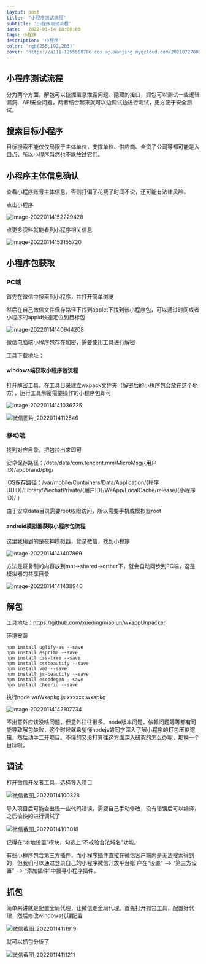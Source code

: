 ```yaml
---
layout: post
title:  "小程序测试流程"
subtitle: '小程序测试流程'
date:   2022-01-14 18:00:00
tags: 小程序
description: '小程序'
color: 'rgb(255,192,203)'
cover: 'https://a111-1255560786.cos.ap-nanjing.myqcloud.com/20210727001.jpg'
---
```


## 小程序测试流程
分为两个方面，解包可以挖掘信息泄露问题、隐藏的接口，抓包可以测试一些逻辑漏洞、API安全问题。两者结合起来就可以边调试边进行测试，更方便于安全测试。

## 搜索目标小程序
目标搜索不能仅仅局限于主体单位，支撑单位、供应商、全资子公司等都可能是入口点，所以小程序当然也不能放过它们。

## 小程序主体信息确认
查看小程序账号主体信息，否则打偏了花费了时间不说，还可能有法律风险。

点击小程序

![image-20220114152229428](D:\KIDICC资料库\MD图库\小程序测试流程\image-20220114152229428.png)

点更多资料就能看到小程序相关信息

![image-20220114152155720](D:\KIDICC资料库\MD图库\小程序测试流程\image-20220114152155720.png)

## 小程序包获取
### PC端
首先在微信中搜索到小程序，并打开简单浏览

然后在自己微信文件保存路径下找到applet下找到该小程序包，可以通过时间或者小程序的appid快速定位到目标包

![image-20220114140944208](D:\KIDICC资料库\MD图库\小程序测试流程\image-20220114140944208.png)

微信电脑端小程序包存在加密，需要使用工具进行解密

工具下载地址：

#### windows端获取小程序包流程
打开解密工具，在工具目录建立wxpack文件夹（解密后的小程序包会放在这个地方），运行工具解密需要操作的小程序包即可

![image-20220114141036225](D:\KIDICC资料库\MD图库\小程序测试流程\image-20220114141036225.png)

![微信图片_20220114112546](D:\KIDICC资料库\MD图库\小程序测试流程\微信图片_20220114112546.png)

### 移动端
找到对应目录，把包拉出来即可

安卓保存路径：/data/data/com.tencent.mm/MicroMsg/{⽤户ID}/appbrand/pkg/  

iOS保存路径：/var/mobile/Containers/Data/Application/{程序 UUID}/Library/WechatPrivate/{⽤户ID}/WeApp/LocalCache/release/{⼩程序ID}/ ）

由于安卓data目录需要root权限访问，所以需要手机或模拟器root

#### android模拟器获取小程序包流程
这里我用到的是夜神模拟器，登录微信，找到小程序

![image-20220114141407869](D:\KIDICC资料库\MD图库\小程序测试流程\image-20220114141407869.png)

方法是将复制的内容放到mnt->shared->orther下，就会自动同步到PC端，这是模拟器的共享目录

![image-20220114141438940](D:\KIDICC资料库\MD图库\小程序测试流程\image-20220114141438940.png)




## 解包

工具地址：https://github.com/xuedingmiaojun/wxappUnpacker

环境安装

```
npm install uglify-es --save
npm install esprima --save
npm install css-tree --save
npm install cssbeautify --save
npm install vm2 --save
npm install js-beautify --save
npm install escodegen --save
npm install cheerio --save
```

执行node wuWxapkg.js xxxxxx.wxapkg

![image-20220114142107734](D:\KIDICC资料库\MD图库\小程序测试流程\image-20220114142107734.png)

不出意外应该没啥问题，但意外往往很多。node版本问题，依赖问题等等都有可能导致解包失败，这个时候就希望懂nodejs的同学深入了解小程序的打包压缩逻辑，然后动手二开项目。不懂的又没打算往这方面深入研究的怎么办呢，那换一个目标呗。

## 调试
打开微信开发者工具，选择导入项目

![微信截图_20220114100328](D:\KIDICC资料库\MD图库\小程序测试流程\微信截图_20220114100328.png)

导入项目后可能会出现一些代码错误，需要自己手动修改，没有错误后可以编译，之后愉快的进行调试了

![微信截图_20220114103018](D:\KIDICC资料库\MD图库\小程序测试流程\微信截图_20220114103018.png)

记得在“本地设置”模块，勾选上“不校验合法域名”功能。

有些小程序包含第三方插件，而⼩程序插件直接在微信客户端内是⽆法搜索得到的，但我们可以通过登录⾃⼰的⼩程序微信开放平台账 户在“设置” --> “第三⽅设置” --> “添加插件”中搜寻⼩程序插件。

## 抓包
简单来讲就是配置全局代理，让微信走全局代理。首先打开抓包工具，配置好代理，然后修改windows代理配置

![微信截图_20220114111919](D:\KIDICC资料库\MD图库\小程序测试流程\微信截图_20220114111919.png)

就可以抓包分析了

![微信截图_20220114111211](D:\KIDICC资料库\MD图库\小程序测试流程\微信截图_20220114111211.png)

